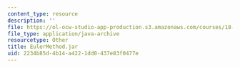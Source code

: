 ```yaml
---
content_type: resource
description: ''
file: https://ol-ocw-studio-app-production.s3.amazonaws.com/courses/18-03sc-differential-equations-fall-2011/2234b85d4b14a4221dd0437e83f0477e_EulerMethod.jar
file_type: application/java-archive
resourcetype: Other
title: EulerMethod.jar
uid: 2234b85d-4b14-a422-1dd0-437e83f0477e
---
```

